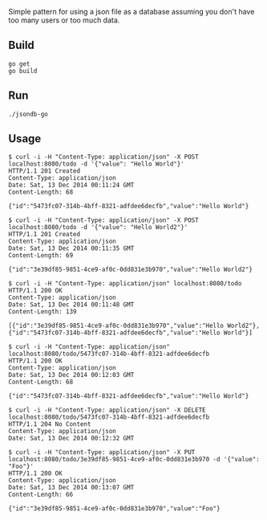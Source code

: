 Simple pattern for using a json file as a database assuming you don't have too many users or too much data.

## Build

	go get
	go build

## Run

	./jsondb-go

## Usage

	$ curl -i -H "Content-Type: application/json" -X POST localhost:8080/todo -d '{"value": "Hello World"}'
	HTTP/1.1 201 Created
	Content-Type: application/json
	Date: Sat, 13 Dec 2014 00:11:24 GMT
	Content-Length: 68

	{"id":"5473fc07-314b-4bff-8321-adfdee6decfb","value":"Hello World"}
	
	$ curl -i -H "Content-Type: application/json" -X POST localhost:8080/todo -d '{"value": "Hello World2"}'
	HTTP/1.1 201 Created
	Content-Type: application/json
	Date: Sat, 13 Dec 2014 00:11:35 GMT
	Content-Length: 69

	{"id":"3e39df85-9851-4ce9-af0c-0dd831e3b970","value":"Hello World2"}
	
	$ curl -i -H "Content-Type: application/json" localhost:8080/todo
	HTTP/1.1 200 OK
	Content-Type: application/json
	Date: Sat, 13 Dec 2014 00:11:48 GMT
	Content-Length: 139

	[{"id":"3e39df85-9851-4ce9-af0c-0dd831e3b970","value":"Hello World2"},{"id":"5473fc07-314b-4bff-8321-adfdee6decfb","value":"Hello World"}]
	
	$ curl -i -H "Content-Type: application/json" localhost:8080/todo/5473fc07-314b-4bff-8321-adfdee6decfb
	HTTP/1.1 200 OK
	Content-Type: application/json
	Date: Sat, 13 Dec 2014 00:12:03 GMT
	Content-Length: 68

	{"id":"5473fc07-314b-4bff-8321-adfdee6decfb","value":"Hello World"}

	$ curl -i -H "Content-Type: application/json" -X DELETE localhost:8080/todo/5473fc07-314b-4bff-8321-adfdee6decfb
	HTTP/1.1 204 No Content
	Content-Type: application/json
	Date: Sat, 13 Dec 2014 00:12:32 GMT

	$ curl -i -H "Content-Type: application/json" -X PUT localhost:8080/todo/3e39df85-9851-4ce9-af0c-0dd831e3b970 -d '{"value": "Foo"}'
	HTTP/1.1 200 OK
	Content-Type: application/json
	Date: Sat, 13 Dec 2014 00:13:07 GMT
	Content-Length: 66

	{"id":"3e39df85-9851-4ce9-af0c-0dd831e3b970","value":"Foo"}

